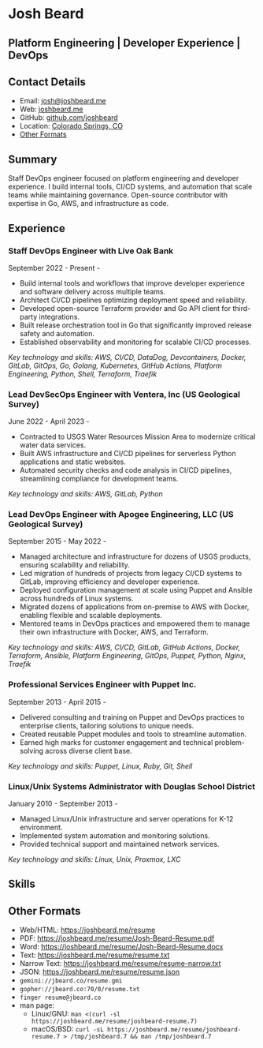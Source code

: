 # Josh Beard

## Platform Engineering | Developer Experience | DevOps

## Contact Details

* Email: [josh@joshbeard.me](mailto:josh@joshbeard.me)
* Web: [joshbeard.me](https://joshbeard.me)
* GitHub: [github.com/joshbeard](https://github.com/joshbeard)
* Location: [Colorado Springs, CO](https://en.wikipedia.org/wiki/Colorado_Springs,_Colorado)
* [Other Formats](#other-formats)

## Summary

Staff DevOps engineer focused on platform engineering and developer experience.  I build internal tools, CI/CD systems, and automation that scale teams while maintaining governance. Open-source contributor with expertise in Go, AWS, and infrastructure as code.


## Experience

### Staff DevOps Engineer with Live Oak Bank

September 2022 - Present - 

* Build internal tools and workflows that improve developer experience and software delivery across multiple teams.
* Architect CI/CD pipelines optimizing deployment speed and reliability.
* Developed open-source Terraform provider and Go API client for third-party integrations.
* Built release orchestration tool in Go that significantly improved release safety and automation.
* Established observability and monitoring for scalable CI/CD processes.

_Key technology and skills: AWS, CI/CD, DataDog, Devcontainers, Docker, GitLab, GitOps, Go, Golang, Kubernetes, GitHub Actions, Platform Engineering, Python, Shell, Terraform, Traefik_

### Lead DevSecOps Engineer with Ventera, Inc (US Geological Survey)

June 2022 - April 2023 - 

* Contracted to USGS Water Resources Mission Area to modernize critical water data services.
* Built AWS infrastructure and CI/CD pipelines for serverless Python applications and static websites.
* Automated security checks and code analysis in CI/CD pipelines, streamlining compliance for development teams.

_Key technology and skills: AWS, GitLab, Python_

### Lead DevOps Engineer with Apogee Engineering, LLC (US Geological Survey)

September 2015 - May 2022 - 

* Managed architecture and infrastructure for dozens of USGS products, ensuring scalability and reliability.
* Led migration of hundreds of projects from legacy CI/CD systems to GitLab, improving efficiency and developer experience.
* Deployed configuration management at scale using Puppet and Ansible across hundreds of Linux systems.
* Migrated dozens of applications from on-premise to AWS with Docker, enabling flexible and scalable deployments.
* Mentored teams in DevOps practices and empowered them to manage their own infrastructure with Docker, AWS, and Terraform.

_Key technology and skills: AWS, CI/CD, GitLab, GitHub Actions, Docker, Terraform, Ansible, Platform Engineering, GitOps, Puppet, Python, Nginx, Traefik_

### Professional Services Engineer with Puppet Inc.

September 2013 - April 2015 - 

* Delivered consulting and training on Puppet and DevOps practices to enterprise clients, tailoring solutions to unique needs.
* Created reusable Puppet modules and tools to streamline automation.
* Earned high marks for customer engagement and technical problem-solving across diverse client base.

_Key technology and skills: Puppet, Linux, Ruby, Git, Shell_

### Linux/Unix Systems Administrator with Douglas School District

January 2010 - September 2013 - 

* Managed Linux/Unix infrastructure and server operations for K-12 environment.
* Implemented system automation and monitoring solutions.
* Provided technical support and maintained network services.

_Key technology and skills: Linux, Unix, Proxmox, LXC_

## Skills



## Other Formats

* Web/HTML: <https://joshbeard.me/resume>
* PDF: <https://joshbeard.me/resume/Josh-Beard-Resume.pdf>
* Word: <https://joshbeard.me/resume/Josh-Beard-Resume.docx>
* Text: <https://joshbeard.me/resume/resume.txt>
* Narrow Text: <https://joshbeard.me/resume/resume-narrow.txt>
* JSON: <https://joshbeard.me/resume/resume.json>
* `gemini://jbeard.co/resume.gmi`
* `gopher://jbeard.co:70/0/resume.txt`
* `finger resume@jbeard.co`
* man page:
  * Linux/GNU: `man <(curl -sl https://joshbeard.me/resume/joshbeard-resume.7)`
  * macOS/BSD: `curl -sL https://joshbeard.me/resume/joshbeard-resume.7 > /tmp/joshbeard.7 && man /tmp/joshbeard.7
`
